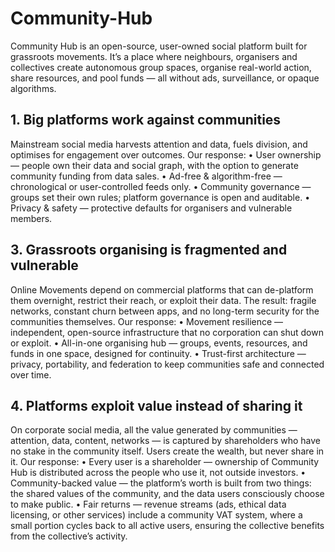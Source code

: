 # Community-Hub
Community Hub is an open-source, user-owned social platform built for grassroots movements. It’s a place where neighbours, organisers and collectives create autonomous group spaces, organise real-world action, share resources, and pool funds — all without ads, surveillance, or opaque algorithms. 

## 1. Big platforms work against communities
Mainstream social media harvests attention and data, fuels division, and optimises for engagement over outcomes.
Our response:
•	User ownership — people own their data and social graph, with the option to generate community funding from data sales.
•	Ad-free & algorithm-free — chronological or user-controlled feeds only.
•	Community governance — groups set their own rules; platform governance is open and auditable.
•	Privacy & safety — protective defaults for organisers and vulnerable members.

## 3. Grassroots organising is fragmented and vulnerable
Online Movements depend on commercial platforms that can de-platform them overnight, restrict their reach, or exploit their data. The result: fragile networks, constant churn between apps, and no long-term security for the communities themselves.
Our response:
•	Movement resilience — independent, open-source infrastructure that no corporation can shut down or exploit.
•	All-in-one organising hub — groups, events, resources, and funds in one space, designed for continuity.
•	Trust-first architecture — privacy, portability, and federation to keep communities safe and connected over time.

## 4. Platforms exploit value instead of sharing it
On corporate social media, all the value generated by communities — attention, data, content, networks — is captured by shareholders who have no stake in the community itself. Users create the wealth, but never share in it.
Our response:
•	Every user is a shareholder — ownership of Community Hub is distributed across the people who use it, not outside investors.
•	Community-backed value — the platform’s worth is built from two things: the shared values of the community, and the data users consciously choose to make public.
•	Fair returns — revenue streams (ads, ethical data licensing, or other services) include a community VAT system, where a small portion cycles back to all active users, ensuring the collective benefits from the collective’s activity.

